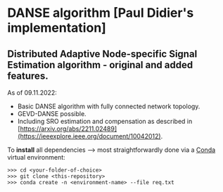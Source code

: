 # DANSE algorithm [Paul Didier's implementation]
## Distributed Adaptive Node-specific Signal Estimation algorithm - original and added features.

As of 09.11.2022:
- Basic DANSE algorithm with fully connected network topology.
- GEVD-DANSE possible.
- Including SRO estimation and compensation as described in [https://arxiv.org/abs/2211.02489](https://ieeexplore.ieee.org/document/10042012).

To **install** all dependencies --> most straightforwardly done via a [Conda](https://www.anaconda.com/products/distribution) virtual environment:

```
>>> cd <your-folder-of-choice>
>>> git clone <this-repository>
>>> conda create -n <environment-name> --file req.txt
```
